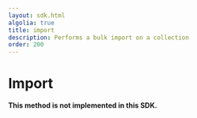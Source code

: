 ```yaml
---
layout: sdk.html
algolia: true
title: import
description: Performs a bulk import on a collection
order: 200
---
```


# Import

**This method is not implemented in this SDK.**
